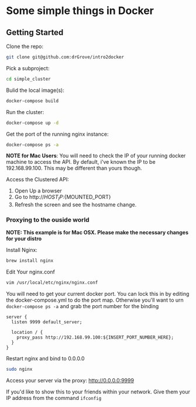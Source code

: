 # Some simple things in Docker

## Getting Started
Clone the repo:
```bash
git clone git@github.com:drGrove/intro2docker
```
Pick a subproject:
```bash
cd simple_cluster
```

Bulid the local  image(s):
```bash
docker-compose build
```

Run the cluster:
```bash
docker-compose up -d
```

Get the port of the running nginx instance:
```bash
docker-compose ps -a
```

**NOTE for Mac Users**: You will need to check the IP of your running docker machine to access the API. By default, i've known the IP 
to be 192.168.99.100. This may be different than yours though.

Access the Clustered API:

1. Open Up a browser
2. Go to http://${HOST_IP}:${MOUNTED_PORT}
3. Refresh the screen and see the hostname change.

### Proxying to the ouside world
**NOTE: This example is for Mac OSX. Please make the necessary changes for your distro**

Install Nginx:

```bash
brew install nginx
```

Edit Your nginx.conf
```bash
vim /usr/local/etc/nginx/nginx.conf
```
You will need to get your current docker port. You can lock this in by editing the docker-compose.yml to do the port map. 
Otherwise you'll want to urn `docker-compose ps -a` and grab the port number for the binding
```
server {
  listen 9999 default_server;
  
  location / {
    proxy_pass http://192.168.99.100:${INSERT_PORT_NUMBER_HERE};
  }
}
```

Restart nginx and bind to 0.0.0.0
```bash
sudo nginx
```

Access your server via the proxy:
http://0.0.0.0:9999

If you'd like to show this to your friends within your network. Give them your IP address from the command
`ifconfig`
